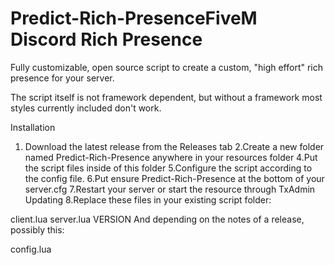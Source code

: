 # Predict-Rich-PresenceFiveM Discord Rich Presence
Fully customizable, open source script to create a custom, "high effort" rich presence for your server.

The script itself is not framework dependent, but without a framework most styles currently included don't work.

Installation
1. Download the latest release from the Releases tab
2.Create a new folder named Predict-Rich-Presence anywhere in your resources folder
4.Put the script files inside of this folder
5.Configure the script according to the config file.
6.Put ensure Predict-Rich-Presence at the bottom of your server.cfg
7.Restart your server or start the resource through TxAdmin
Updating
8.Replace these files in your existing script folder:

client.lua
server.lua
VERSION
And depending on the notes of a release, possibly this:

config.lua
